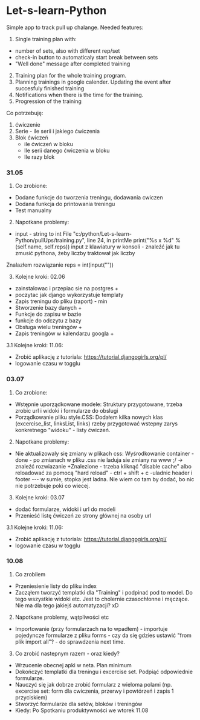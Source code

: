 # Let-s-learn-Python

Simple app to track pull up chalange.
Needed features:
1. Single training plan with:
  - number of sets, also with different rep/set
  - check-in button to automaticaly start break between sets
  - "Well done" message after completed training
2. Training plan for the whole training program.
3. Planning trainings in google calender. Updating the event after succesfuly finished training
4. Notifications when there is the time for the training.
5. Progression of the training

Co potrzebuję:

1. ćwiczenie
2. Serie - ile serii i jakiego ćwiczenia
3. Blok ćwiczeń
    - ile ćwiczeń w bloku
    - Ile serii danego ćwiczenia w bloku
    - Ile razy blok


### 31.05
1. Co zrobione:

- Dodane funkcje do tworzenia treningu, dodawania cwiczen
- Dodana funkcja do printowania treningu
- Test manualny

2. Napotkane problemy:
  - input - string to int
File "c:/python/Let-s-learn-Python/pullUps/training.py", line 24, in printMe
print("%s x %d" % (self.name, self.reps))
input z klawiatury w konsoli - znaleźć jak tu zmusić pythona, żeby liczby traktował jak liczby

Znalazłem rozwiązanie
reps = int(input(""))


3. Kolejne kroki: 02.06
- zainstalowac i przepiac sie na postgres  +
- poczytac jak django wykorzystuje templaty
- Zapis treningu do pliku (raport) - min
- Stworzenie bazy danych  +
- Funkcje do zapisu w bazie
- funkcje do odczytu z bazy
- Obsługa wielu treningów +
- Zapis treningów w kalendarzu googla +

3.1 Kolejne kroki: 11.06:
- Zrobić aplikację z tutoriala:
https://tutorial.djangogirls.org/pl/
- logowanie czasu w togglu



### 03.07
1. Co zrobione:

- Wstępnie uporządkowane modele:
  Struktury przygotowane, trzeba zrobic url i widoki i formularze do obslugi
- Porządkowanie pliku style.CSS:
  Dodałem kilka nowych klas (excercise_list, linksList, links) rzeby przygotować wstepny zarys konkretnego "widoku" - listy ćwiczeń.
  

2. Napotkane problemy:
  - Nie aktualizowaly się zmiany w plikach css:
Wyśrodkowanie container - done - po zmianach w pliku .css nie laduja sie zmiany na www ;/ -> znaleźć rozwiazanie
+Znalezione - trzeba kliknąć "disable cache" albo reloadować za pomocą "hard reload" - ctrl + shift + c
  -uladnic header i footer  --- w sumie, stopka jest ladna. Nie wiem co tam by dodać, bo nic nie potrzebuje poki co wiecej. 




3. Kolejne kroki: 03.07
- dodać formularze, widoki i url do modeli
- Przenieść listę ćwiczeń ze strony głównej na osoby url


3.1 Kolejne kroki: 11.06:
- Zrobić aplikację z tutoriala:
https://tutorial.djangogirls.org/pl/
- logowanie czasu w togglu


### 10.08
1. Co zrobilem
- Przeniesienie listy do pliku index
- Zacząłem tworzyć templatki dla "Training" i podpinać pod to model. Do tego wszystkie widoki etc. Jest to cholernie czasochłonne i męczące. Nie ma dla tego jakiejś automatyzacji? xD


2. Napotkane problemy, wątpliwości etc
- Importowanie (przy formularzach na to wpadłem) - importuje pojedyncze formularze z pliku forms - czy da się gdzies ustawić "from plik import all"? - do sprawdzenia next time. 



3. Co zrobić nastepnym razem - oraz kiedy?
- Wrzucenie obecnej apki w neta. Plan minimum
- Dokończyć templatki dla treningu i excercise set. Podpiąć odpowiednie formularze. 
- Nauczyć się jak dobrze zrobić formularz z wieloma polami (np. excercise set: form dla cwiczenia, przerwy i powtórzeń i zapis 1 przyciskiem)
- Stworzyć formularze dla setów, bloków i treningów
- Kiedy: Po Spotkaniu produktywności we wtorek 11.08